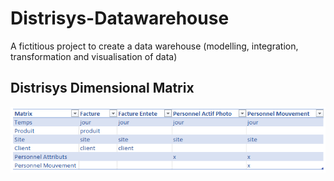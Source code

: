 # Distrisys-Datawarehouse
A fictitious project to create a data warehouse (modelling, integration, transformation and visualisation of data)

## Distrisys Dimensional Matrix

<p align="center">
  <img src="https://github.com/thomasdaille/Image-Library/blob/master/DimensionalMatrix.PNG" alt="Distrisys Dimensional Matrix">
</p>
